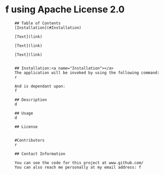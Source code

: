 # f using Apache License 2.0

        ## Table of Contents
        [Installation](#Installation)

        [Text](link)

        [Text](link)

        [Text](link)


        ## Installation:<a name="Installation"></a>
        The application will be invoked by using the following command:
        r

        And is dependant upon:
        f

        ## Description
        d

        ## Usage
        d

        ## License
        

        #Contributors
        r

        ## Contact Information

        You can see the code for this project at www.github.com/
        You can also reach me personally at my email address: f

        